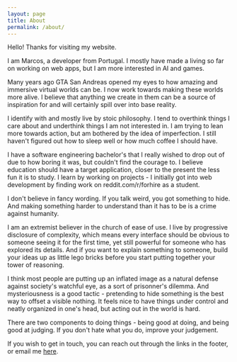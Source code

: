 ```yaml
---
layout: page
title: About
permalink: /about/
---
```


Hello! Thanks for visiting my website.

I am Marcos, a developer from Portugal. I mostly have made a living so far on working on web apps, but I am more interested in AI and games.

Many years ago GTA San Andreas opened my eyes to how amazing and immersive virtual worlds can be. I now work towards making these worlds more alive. I believe that anything we create in them can be a source of inspiration for and will certainly spill over into base reality.

I identify with and mostly live by stoic philosophy. I tend to overthink things I care about and underthink things I am not interested in. I am trying to lean more towards action, but am bothered by the idea of imperfection. I still haven't figured out how to sleep well or how much coffee I should have.

I have a software engineering bachelor's that I really wished to drop out of due to how boring it was, but couldn't find the courage to. I believe education should have a target application, closer to the present the less fun it is to study. I learn by working on projects - I initially got into web development by finding work on reddit.com/r/forhire as a student.

I don't believe in fancy wording. If you talk weird, you got something to hide. And making something harder to understand than it has to be is a crime against humanity.

I am an extremist believer in the church of ease of use. I live by progressive disclosure of complexity, which means every interface should be obvious to someone seeing it for the first time, yet still powerful for someone who has explored its details. And if you want to explain something to someone, build your ideas up as little lego bricks before you start putting together your tower of reasoning.

I think most people are putting up an inflated image as a natural defense against society's watchful eye, as a sort of prisonner's dilemma. And mysteriousness is a good tactic - pretending to hide something is the best way to offset a visible nothing. It feels nice to have things under control and neatly organized in one's head, but acting out in the world is hard.

There are two components to doing things - being good at doing, and being good at judging. If you don't hate what you do, improve your judgement.

If you wish to get in touch, you can reach out through the links in the footer, or email me <a href="&#109;a&#105;l&#116;&#111;:&#101;&#109;&#97;&#105;&#108;&#64;&#109;&#97;&#114;&#99;&#111;&#115;&#112;&#101;&#114;&#101;&#105;&#114;&#97;&#46;&#109;&#101;">here</a>.
